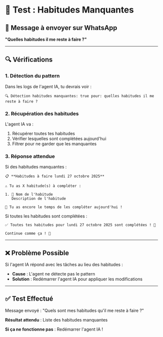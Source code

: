 # 🧪 Test : Habitudes Manquantes

## 📝 Message à envoyer sur WhatsApp

**"Quelles habitudes il me reste à faire ?"**

---

## 🔍 Vérifications

### 1. Détection du pattern
Dans les logs de l'agent IA, tu devrais voir :
```
🔍 Détection habitudes manquantes: true pour: quelles habitudes il me reste à faire ?
```

### 2. Récupération des habitudes
L'agent IA va :
1. Récupérer toutes tes habitudes
2. Vérifier lesquelles sont complétées aujourd'hui
3. Filtrer pour ne garder que les manquantes

### 3. Réponse attendue
Si des habitudes manquantes :
```
📋 **Habitudes à faire lundi 27 octobre 2025**

⚠️ Tu as X habitude(s) à compléter :

1. 🔁 Nom de l'habitude
   Description de l'habitude

💪 Tu as encore le temps de les compléter aujourd'hui !
```

Si toutes les habitudes sont complétées :
```
✅ Toutes tes habitudes pour lundi 27 octobre 2025 sont complétées ! 🎉

Continue comme ça ! 💪
```

---

## ❌ Problème Possible

Si l'agent IA répond avec les tâches au lieu des habitudes :
- **Cause** : L'agent ne détecte pas le pattern
- **Solution** : Redémarrer l'agent IA pour appliquer les modifications

---

## ✅ Test Effectué

Message envoyé : "Quels sont mes habitudes qu'il me reste à faire ?"

**Résultat attendu** : Liste des habitudes manquantes

**Si ça ne fonctionne pas** : Redémarrer l'agent IA !

